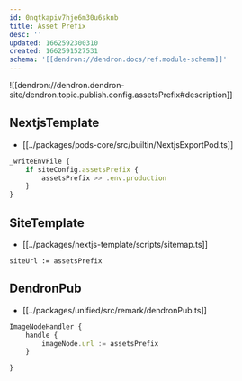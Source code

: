 ```yaml
---
id: 0nqtkapiv7hje6m30u6sknb
title: Asset Prefix
desc: ''
updated: 1662592300310
created: 1662591527531
schema: '[[dendron://dendron.docs/ref.module-schema]]'
---
```


![[dendron://dendron.dendron-site/dendron.topic.publish.config.assetsPrefix#description]]

## NextjsTemplate
- [[../packages/pods-core/src/builtin/NextjsExportPod.ts]]

```ts
_writeEnvFile {
    if siteConfig.assetsPrefix {
        assetsPrefix >> .env.production
    }
}
```

## SiteTemplate

- [[../packages/nextjs-template/scripts/sitemap.ts]]
```
siteUrl := assetsPrefix
```

## DendronPub

- [[../packages/unified/src/remark/dendronPub.ts]]
```ts
ImageNodeHandler {
    handle {
        imageNode.url := assetsPrefix
    }

}
```